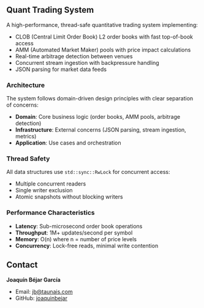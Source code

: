 
## Quant Trading System

A high-performance, thread-safe quantitative trading system implementing:
- CLOB (Central Limit Order Book) L2 order books with fast top-of-book access
- AMM (Automated Market Maker) pools with price impact calculations
- Real-time arbitrage detection between venues
- Concurrent stream ingestion with backpressure handling
- JSON parsing for market data feeds

### Architecture

The system follows domain-driven design principles with clear separation of concerns:

- **Domain**: Core business logic (order books, AMM pools, arbitrage detection)
- **Infrastructure**: External concerns (JSON parsing, stream ingestion, metrics)
- **Application**: Use cases and orchestration

### Thread Safety

All data structures use `std::sync::RwLock` for concurrent access:
- Multiple concurrent readers
- Single writer exclusion
- Atomic snapshots without blocking writers

### Performance Characteristics

- **Latency**: Sub-microsecond order book operations
- **Throughput**: 1M+ updates/second per symbol
- **Memory**: O(n) where n = number of price levels
- **Concurrency**: Lock-free reads, minimal write contention


## Contact

**Joaquín Béjar García**
- Email: jb@taunais.com
- GitHub: [joaquinbejar](https://github.com/joaquinbejar)
